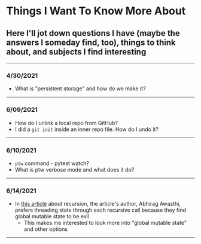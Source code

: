 # Things I Want To Know More About

## Here I'll jot down questions I have (maybe the answers I someday find, too), things to think about, and subjects I find interesting

----

### 4/30/2021

* What is "persistent storage" and how do we make it?

----

### 6/09/2021

* How do I unlink a local repo from GitHub?
* I did a `git init` inside an inner repo file. How do I undo it?

----

### 6/10/2021

* `ptw` command - pytest watch?
* What is ptw verbose mode and what does it do?

----

### 6/14/2021

* In [this article](https://realpython.com/python-thinking-recursively/) about recursion, the article's author, Abhirag Awasthi, prefers threading state through each recursive call because they find global mutable state to be evil.
  * This makes me interested to look more into "global mutable state" and other options

----
